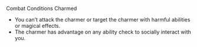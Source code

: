 Combat
Conditions
Charmed
        <ul>
          <li>You can’t attack the charmer or target the charmer with harmful abilities or magical effects.</li>
          <li>The charmer has advantage on any ability check to socially interact with you.</li>
        </ul>
